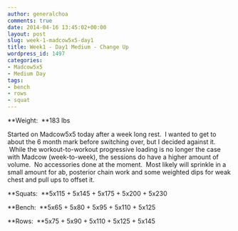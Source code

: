 ```yaml
---
author: generalchoa
comments: true
date: 2014-04-16 13:45:02+00:00
layout: post
slug: week-1-madcow5x5-day1
title: Week1 - Day1 Medium - Change Up
wordpress_id: 1497
categories:
- Madcow5x5
- Medium Day
tags:
- bench
- rows
- squat
---
```


**Weight:  **183 lbs

Started on Madcow5x5 today after a week long rest.  I wanted to get to about the 6 month mark before switching over, but I decided against it.  While the workout-to-workout progressive loading is no longer the case with Madcow (week-to-week), the sessions do have a higher amount of volume.  No accessories done at the moment.  Most likely will sprinkle in a small amount for ab, posterior chain work and some weighted dips for weak chest and pull ups to offset it.

**Squats:  **5x115 + 5x145 + 5x175 + 5x200 + 5x230

**Bench:  **5x65 + 5x80 + 5x95 + 5x110 + 5x125

**Rows:  **5x75 + 5x90 + 5x110 + 5x125 + 5x145
